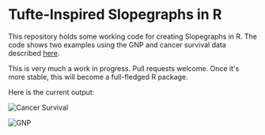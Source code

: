 # Tufte-Inspired Slopegraphs in R #

This repository holds some working code for creating Slopegraphs in R. The code shows two examples using the GNP and cancer survival data described [here](http://www.edwardtufte.com/bboard/q-and-a-fetch-msg?msg_id=0003nk).

This is very much a work in progress. Pull requests welcome. Once it's more stable, this will become a full-fledged R package.

Here is the current output:

![Cancer Survival](http://i.imgur.com/vSXfU46.png)

![GNP](http://i.imgur.com/VI8MBMu.png)
